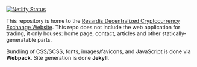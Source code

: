 [![Netlify Status](https://api.netlify.com/api/v1/badges/8ee56941-fb66-405d-ac89-47bca7d86254/deploy-status)](https://app.netlify.com/sites/boring-meitner-d392dd/deploys)

This repository is home to the [Resardis Decentralized Cryptocurrency Exchange Website](https://www.resardis.com). This repo does not include the web application for trading, it only houses: home page, contact, articles and other statically-generatable parts.

Bundling of CSS/SCSS, fonts, images/favicons, and JavaScript is done via **Webpack**. Site generation is done **Jekyll**.
